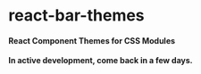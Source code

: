 # react-bar-themes

#### React Component Themes for CSS Modules

**In active development, come back in a few days.**
